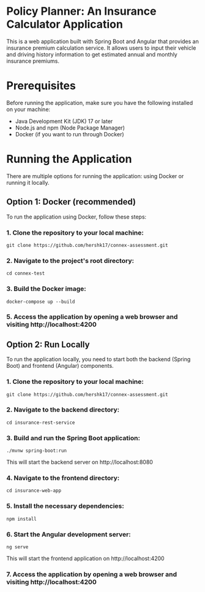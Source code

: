 # Policy Planner: An Insurance Calculator Application
This is a web application built with Spring Boot and Angular that provides an insurance premium calculation service. It allows users to input their vehicle and driving history information to get estimated annual and monthly insurance premiums.

# Prerequisites
Before running the application, make sure you have the following installed on your machine:
- Java Development Kit (JDK) 17 or later
- Node.js and npm (Node Package Manager)
- Docker (if you want to run through Docker)

# Running the Application
There are multiple options for running the application: using Docker or running it locally.

## Option 1: Docker (recommended)
To run the application using Docker, follow these steps:

### 1. Clone the repository to your local machine:
```
git clone https://github.com/hershk17/connex-assessment.git
```

### 2. Navigate to the project's root directory:
```
cd connex-test
```

### 3. Build the Docker image:
```
docker-compose up --build
```

### 5. Access the application by opening a web browser and visiting http://localhost:4200

## Option 2: Run Locally
To run the application locally, you need to start both the backend (Spring Boot) and frontend (Angular) components.

### 1. Clone the repository to your local machine:
```
git clone https://github.com/hershk17/connex-assessment.git
```

### 2. Navigate to the backend directory:
```
cd insurance-rest-service
```

### 3. Build and run the Spring Boot application:
```
./mvnw spring-boot:run
```
This will start the backend server on http://localhost:8080

### 4. Navigate to the frontend directory:
```
cd insurance-web-app
```

### 5. Install the necessary dependencies:
```
npm install
```

### 6. Start the Angular development server:
```
ng serve
```
This will start the frontend application on http://localhost:4200

### 7. Access the application by opening a web browser and visiting http://localhost:4200

